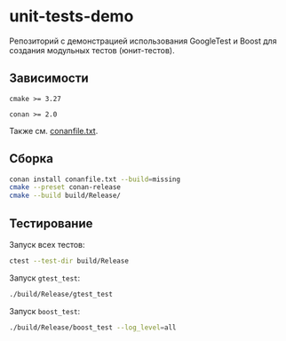 # unit-tests-demo

Репозиторий с демонстрацией использования GoogleTest и Boost для создания модульных тестов (юнит-тестов).

## Зависимости

``cmake >= 3.27``

``conan >= 2.0``

Также см. [conanfile.txt](https://github.com/czertyaka/unit-tests-demo/blob/master/conanfile.txt).

## Сборка

```sh
conan install conanfile.txt --build=missing
cmake --preset conan-release
cmake --build build/Release/
```

## Тестирование

Запуск всех тестов:

```sh
ctest --test-dir build/Release
```

Запуск ``gtest_test``:

```sh
./build/Release/gtest_test
```

Запуск ``boost_test``:

```sh
./build/Release/boost_test --log_level=all
```
